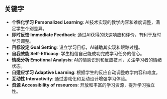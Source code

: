 

## 关键字

- **个性化学习 Personalized Learning**: AI技术实现的教学内容和难度调整，满足学生个别差异。
- **即时反馈 Immediate Feedback**: 通过AI获得的快速响应和评价，有利于及时学习调整。
- **目标设定 Goal Setting**: 设立学习目标，AI辅助其实现和跟踪过程。
- **自我效能 Self-Efficacy**: 学生相信自己能成功完成学习任务的信心。
- **情感分析 Emotional Analysis**: AI的情感识别和反应技术，关注学习者的情绪状态。
- **自适应学习 Adaptive Learning**: 根据学生的反应自动调整教学内容和难度。
- **互动性 Interactivity**: 通过游戏化和互动设计增强学习体验。
- **资源 Accessibility of resources**: 开放和丰富的学习资源，提升学习独立性。